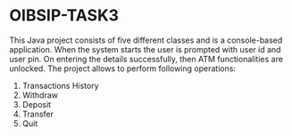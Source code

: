 # OIBSIP-TASK3

This Java project consists of five different classes and is a console-based application. When the system starts the user is
prompted with user id and user pin. On entering the details successfully, then ATM functionalities
are unlocked. The project allows to perform following operations:

1) Transactions History
2) Withdraw
3) Deposit
4) Transfer
5) Quit
